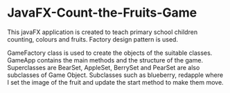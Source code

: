 # JavaFX-Count-the-Fruits-Game

This javaFX application is created to teach primary school children counting, colours and fruits.
Factory design pattern is used.

GameFactory class is used to create the objects of the suitable classes.
GameApp contains the main methods and the structure of the game.
Superclasses are BearSet, AppleSet, BerrySet and PearSet are also subclasses of Game Object.
Subclasses such as blueberry, redapple where I set the image of the fruit and update the start method to make them move.
